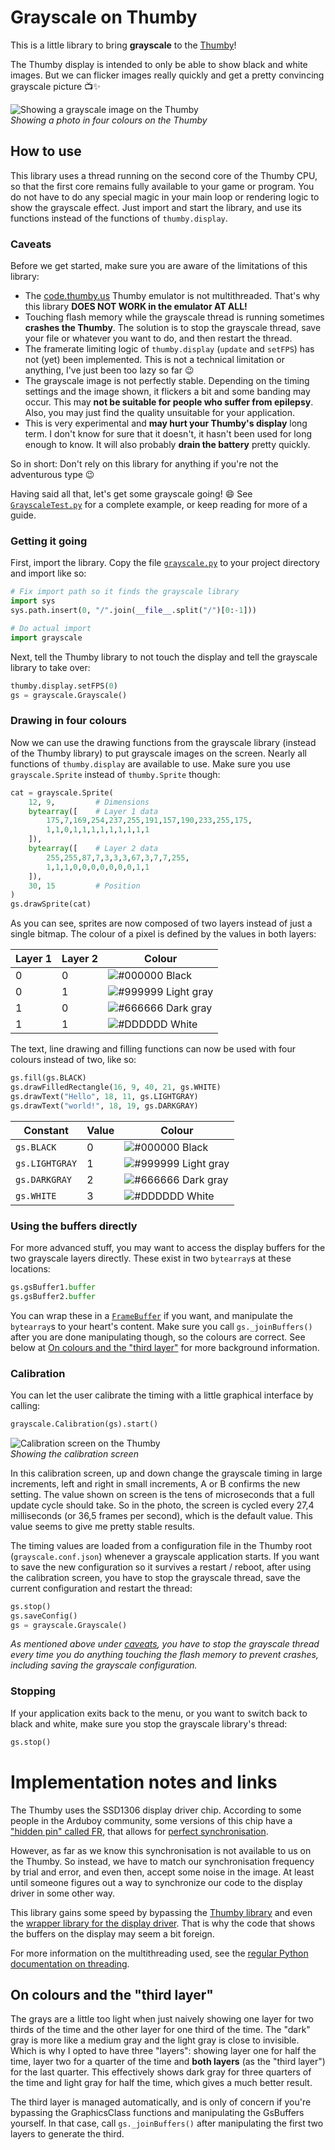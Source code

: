 # Grayscale on Thumby

This is a little library to bring **grayscale** to the
[Thumby](https://thumby.us/)!

The Thumby display is intended to only be able to show black and white images.
But we can flicker images really quickly and get a pretty convincing grayscale
picture 📺✨

![Showing a grayscale image on the Thumby](./pictures/girl_on_thumby.jpeg)
<br/>_Showing a photo in four colours on the Thumby_

## How to use

This library uses a thread running on the second core of the Thumby CPU, so that
the first core remains fully available to your game or program. You do not have
to do any special magic in your main loop or rendering logic to show the
grayscale effect. Just import and start the library, and use its functions
instead of the functions of `thumby.display`.

### Caveats

Before we get started, make sure you are aware of the limitations of this
library:

* The [code.thumby.us](https://code.thumby.us) Thumby emulator is not
  multithreaded. That's why this library **DOES NOT WORK in the emulator AT
  ALL!**
* Touching flash memory while the grayscale thread is running sometimes
  **crashes the Thumby**. The solution is to stop the grayscale thread, save
  your file or whatever you want to do, and then restart the thread.
* The framerate limiting logic of `thumby.display` (`update` and `setFPS`) has
  not (yet) been implemented. This is not a technical limitation or anything,
  I've just been too lazy so far 😉
* The grayscale image is not perfectly stable. Depending on the timing settings
  and the image shown, it flickers a bit and some banding may occur. This
  may **not be suitable for people who suffer from epilepsy**. Also, you may
  just find the quality unsuitable for your application.
* This is very experimental and **may hurt your Thumby's display** long term. I
  don't know for sure that it doesn't, it hasn't been used for long enough to
  know. It will also probably **drain the battery** pretty quickly.

So in short: Don't rely on this library for anything if you're not the
adventurous type 😉

Having said all that, let's get some grayscale going! 😄 See
[`GrayscaleTest.py`](./GrayscaleTest.py) for a complete example, or keep
reading for more of a guide.

### Getting it going

First, import the library. Copy the file [`grayscale.py`](./grayscale.py) to
your project directory and import like so:

```python
# Fix import path so it finds the grayscale library
import sys
sys.path.insert(0, "/".join(__file__.split("/")[0:-1]))

# Do actual import
import grayscale
```

Next, tell the Thumby library to not touch the display and tell the grayscale
library to take over:

```python
thumby.display.setFPS(0)
gs = grayscale.Grayscale()
```

### Drawing in four colours

Now we can use the drawing functions from the grayscale library (instead of the
Thumby library) to put grayscale images on the screen. Nearly all functions of
`thumby.display` are available to use. Make sure you use `grayscale.Sprite`
instead of `thumby.Sprite` though:

```python
cat = grayscale.Sprite(
    12, 9,         # Dimensions
    bytearray([    # Layer 1 data
        175,7,169,254,237,255,191,157,190,233,255,175,
        1,1,0,1,1,1,1,1,1,1,1,1
    ]),
    bytearray([    # Layer 2 data
        255,255,87,7,3,3,3,67,3,7,7,255,
        1,1,1,0,0,0,0,0,0,0,1,1
    ]),
    30, 15         # Position
)
gs.drawSprite(cat)
```

As you can see, sprites are now composed of two layers instead of just a single
bitmap. The colour of a pixel is defined by the values in both layers:

| Layer 1 | Layer 2 | Colour                                           |
|---------|---------|--------------------------------------------------|
| 0       | 0       | ![#000000](./pictures/black.png) Black           |
| 0       | 1       | ![#999999](./pictures/lightgray.png) Light gray  |
| 1       | 0       | ![#666666](./pictures/darkgray.png) Dark gray    |
| 1       | 1       | ![#DDDDDD](./pictures/white.png) White           |

The text, line drawing and filling functions can now be used with four colours
instead of two, like so:

```python
gs.fill(gs.BLACK)
gs.drawFilledRectangle(16, 9, 40, 21, gs.WHITE)
gs.drawText("Hello", 18, 11, gs.LIGHTGRAY)
gs.drawText("world!", 18, 19, gs.DARKGRAY)
```

| Constant       | Value | Colour                                           |
| -------------- |-------|--------------------------------------------------|
| `gs.BLACK`     | 0     | ![#000000](./pictures/black.png) Black           |
| `gs.LIGHTGRAY` | 1     | ![#999999](./pictures/lightgray.png) Light gray  |
| `gs.DARKGRAY`  | 2     | ![#666666](./pictures/darkgray.png) Dark gray    |
| `gs.WHITE`     | 3     | ![#DDDDDD](./pictures/white.png) White           |

### Using the buffers directly

For more advanced stuff, you may want to access the display buffers for the two
grayscale layers directly. These exist in two `bytearray`s at these locations:

```python
gs.gsBuffer1.buffer
gs.gsBuffer2.buffer
```

You can wrap these in a
[`FrameBuffer`](https://docs.micropython.org/en/v1.15/library/framebuf.html) if
you want, and manipulate the `bytearray`s to your heart's content. Make sure you
call `gs._joinBuffers()` after you are done manipulating though, so the colours
are correct. See below at [On colours and the "third
layer"](#on-colours-and-the-third-layer) for more background information.

### Calibration

You can let the user calibrate the timing with a little graphical interface by
calling:

```python
grayscale.Calibration(gs).start()
```

![Calibration screen on the Thumby](./pictures/calibration_on_thumby.jpeg)
<br/>_Showing the calibration screen_

In this calibration screen, up and down change the grayscale timing in large
increments, left and right in small increments, A or B confirms the new setting.
The value shown on screen is the tens of microseconds that a full update cycle
should take. So in the photo, the screen is cycled every 27,4 milliseconds (or
36,5 frames per second), which is the default value. This value seems to give me
pretty stable results.

The timing values are loaded from a configuration file in the Thumby root
(`grayscale.conf.json`) whenever a grayscale application starts. If you want to
save the new configuration so it survives a restart / reboot, after using the
calibration screen, you have to stop the grayscale thread, save the current
configuration and restart the thread:

```python
gs.stop()
gs.saveConfig()
gs = grayscale.Grayscale()
```

_As mentioned above under [caveats](#caveats), you have to stop the grayscale
thread every time you do anything touching the flash memory to prevent crashes,
including saving the grayscale configuration._

### Stopping

If your application exits back to the menu, or you want to switch back to black
and white, make sure you stop the grayscale library's thread:

```python
gs.stop()
```

# Implementation notes and links

The Thumby uses the SSD1306 display driver chip. According to some people in the
Arduboy community, some versions of this chip have a ["hidden pin" called
FR](https://community.arduboy.com/t/what-is-pin-7-on-the-oled-nothing/2740/35),
that allows for [perfect
synchronisation](https://community.arduboy.com/t/greyscale-2bit-4-colour-success-with-ssd1306/6835).

However, as far as we know this synchronisation is not available to us on the
Thumby. So instead, we have to match our synchronisation frequency by trial and
error, and even then, accept some noise in the image. At least until someone
figures out a way to synchronize our code to the display driver in some other
way.

This library gains some speed by bypassing the [Thumby
library](https://github.com/TinyCircuits/TinyCircuits-Thumby-Code-Editor/blob/master/ThumbyGames/lib/thumby.py)
and even the [wrapper library for the display
driver](https://github.com/micropython/micropython/blob/master/drivers/display/ssd1306.py).
That is why the code that shows the buffers on
the display may seem a bit foreign.

For more information on the multithreading used, see the [regular Python
documentation on
threading](https://docs.python.org/3.7/library/_thread.html#module-_thread).

## On colours and the "third layer"

The grays are a little too light when just naively showing one layer for two
thirds of the time and the other layer for one third of the time. The "dark"
gray is more like a medium gray and the light gray is close to invisible. Which
is why I opted to have three "layers": showing layer one for half the time,
layer two for a quarter of the time and **both layers** (as the "third layer")
for the last quarter. This effectively shows dark gray for three quarters of the
time and light gray for half the time, which gives a much better result.

The third layer is managed automatically, and is only of concern if you're
bypassing the GraphicsClass functions and manipulating the GsBuffers yourself.
In that case, call `gs._joinBuffers()` after manipulating the first two layers
to generate the third.
